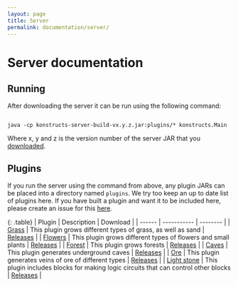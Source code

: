 ```yaml
---
layout: page
title: Server
permalink: documentation/server/
---
```


# Server documentation

## Running

After downloading the server it can be run using the following command:

<code>
java -cp konstructs-server-build-vx.y.z.jar:plugins/* konstructs.Main
</code>

Where x, y and z is the version number of the server JAR that you [downloaded](/download/#server).

## Plugins

If you run the server using the command from above, any plugin JARs can be placed into a directory named <code>plugins</code>. We try too keep an up to date list of plugins here. If you have built a plugin and want it to be included here, please create an issue for this [here](https://github.com/konstructs/konstructs.github.io/issues).

{: .table}
| Plugin | Description | Download |
| ------ | ----------- | -------- |
| [Grass](https://github.com/konstructs/server-plugin-grass) | This plugin grows different types of grass, as well as sand | [Releases](https://github.com/konstructs/server-plugin-grass/releases) |
| [Flowers](https://github.com/konstructs/server-plugin-flowers) | This plugin grows different types of flowers and small plants | [Releases](https://github.com/konstructs/server-plugin-flowers/releases) |
| [Forest](https://github.com/konstructs/server-plugin-forest) | This plugin grows forests | [Releases](https://github.com/konstructs/server-plugin-forest/releases) |
| [Caves](https://github.com/konstructs/server-plugin-caves) | This plugin generates underground caves | [Releases](https://github.com/konstructs/server-plugin-caves/releases) |
| [Ore](https://github.com/konstructs/server-plugin-ore) | This plugin generates veins of ore of different types | [Releases](https://github.com/konstructs/server-plugin-ore/releases) |
| [Light stone](https://github.com/konstructs/server-plugin-light-stone) | This plugin includes blocks for making logic circuits that can control other blocks | [Releases](https://github.com/konstructs/server-plugin-light-stone/releases) |
